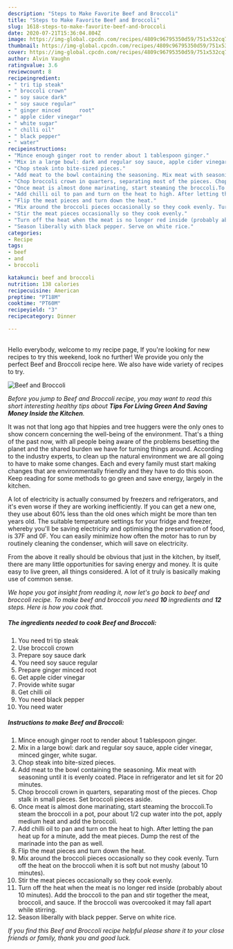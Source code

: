 ```yaml
---
description: "Steps to Make Favorite Beef and Broccoli"
title: "Steps to Make Favorite Beef and Broccoli"
slug: 1618-steps-to-make-favorite-beef-and-broccoli
date: 2020-07-21T15:36:04.804Z
image: https://img-global.cpcdn.com/recipes/4809c96795350d59/751x532cq70/beef-and-broccoli-recipe-main-photo.jpg
thumbnail: https://img-global.cpcdn.com/recipes/4809c96795350d59/751x532cq70/beef-and-broccoli-recipe-main-photo.jpg
cover: https://img-global.cpcdn.com/recipes/4809c96795350d59/751x532cq70/beef-and-broccoli-recipe-main-photo.jpg
author: Alvin Vaughn
ratingvalue: 3.6
reviewcount: 8
recipeingredient:
- " tri tip steak"
- " broccoli crown"
- " soy sauce dark"
- " soy sauce regular"
- " ginger minced      root"
- " apple cider vinegar"
- " white sugar"
- " chilli oil"
- " black pepper"
- " water"
recipeinstructions:
- "Mince enough ginger root to render about 1 tablespoon ginger."
- "Mix in a large bowl: dark and regular soy sauce, apple cider vinegar, minced ginger, white sugar."
- "Chop steak into bite-sized pieces."
- "Add meat to the bowl containing the seasoning. Mix meat with seasoning until it is evenly coated. Place in refrigerator and let sit for 20 minutes."
- "Chop broccoli crown in quarters, separating most of the pieces. Chop stalk in small pieces. Set broccoli pieces aside."
- "Once meat is almost done marinating, start steaming the broccoli.To steam the broccoli in a pot, pour about 1/2 cup water into the pot, apply medium heat and add the broccoli."
- "Add chilli oil to pan and turn on the heat to high. After letting the pan heat up for a minute, add the meat pieces. Dump the rest of the marinade into the pan as well."
- "Flip the meat pieces and turn down the heat."
- "Mix around the broccoli pieces occasionally so they cook evenly. Turn off the heat on the broccoli when it is soft but not mushy (about 10 minutes)."
- "Stir the meat pieces occasionally so they cook evenly."
- "Turn off the heat when the meat is no longer red inside (probably about 10 minutes). Add the broccoli to the pan and stir together the meat, broccoli, and sauce. If the broccoli was overcooked it may fall apart while stirring."
- "Season liberally with black pepper. Serve on white rice."
categories:
- Recipe
tags:
- beef
- and
- broccoli

katakunci: beef and broccoli 
nutrition: 138 calories
recipecuisine: American
preptime: "PT18M"
cooktime: "PT60M"
recipeyield: "3"
recipecategory: Dinner

---
```

<br>
Hello everybody, welcome to my recipe page, If you're looking for new recipes to try this weekend, look no further! We provide you only the perfect Beef and Broccoli recipe here. We also have wide variety of recipes to try.
<br>


![Beef and Broccoli](https://img-global.cpcdn.com/recipes/4809c96795350d59/751x532cq70/beef-and-broccoli-recipe-main-photo.jpg)

<i>Before you jump to Beef and Broccoli recipe, you may want to read this short interesting healthy tips about 
<strong>Tips For Living Green And Saving Money Inside the Kitchen</strong>.</i>
</br>

It was not that long ago that hippies and tree huggers were the only ones to show concern concerning the well-being of the environment. That's a thing of the past now, with all people being aware of the problems besetting the planet and the shared burden we have for turning things around. According to the industry experts, to clean up the natural environment we are all going to have to make some changes. Each and every family must start making changes that are environmentally friendly and they have to do this soon. Keep reading for some methods to go green and save energy, largely in the kitchen.

A lot of electricity is actually consumed by freezers and refrigerators, and it's even worse if they are working inefficiently. If you can get a new one, they use about 60% less than the old ones which might be more than ten years old. The suitable temperature settings for your fridge and freezer, whereby you'll be saving electricity and optimising the preservation of food, is 37F and 0F. You can easily minimize how often the motor has to run by routinely cleaning the condenser, which will save on electricity.

From the above it really should be obvious that just in the kitchen, by itself, there are many little opportunities for saving energy and money. It is quite easy to live green, all things considered. A lot of it truly is basically making use of common sense.


<i>We hope you got insight from reading it, now let's go back to beef and broccoli recipe. To make beef and broccoli you need <strong>10</strong> ingredients and <strong>12</strong> steps. Here is how you cook that.
</i>

##### The ingredients needed to cook Beef and Broccoli:

1. You need  tri tip steak
1. Use  broccoli crown
1. Prepare  soy sauce dark
1. You need  soy sauce regular
1. Prepare  ginger minced      root
1. Get  apple cider vinegar
1. Provide  white sugar
1. Get  chilli oil
1. You need  black pepper
1. You need  water


##### Instructions to make Beef and Broccoli:

1. Mince enough ginger root to render about 1 tablespoon ginger.
1. Mix in a large bowl: dark and regular soy sauce, apple cider vinegar, minced ginger, white sugar.
1. Chop steak into bite-sized pieces.
1. Add meat to the bowl containing the seasoning. Mix meat with seasoning until it is evenly coated. Place in refrigerator and let sit for 20 minutes.
1. Chop broccoli crown in quarters, separating most of the pieces. Chop stalk in small pieces. Set broccoli pieces aside.
1. Once meat is almost done marinating, start steaming the broccoli.To steam the broccoli in a pot, pour about 1/2 cup water into the pot, apply medium heat and add the broccoli.
1. Add chilli oil to pan and turn on the heat to high. After letting the pan heat up for a minute, add the meat pieces. Dump the rest of the marinade into the pan as well.
1. Flip the meat pieces and turn down the heat.
1. Mix around the broccoli pieces occasionally so they cook evenly. Turn off the heat on the broccoli when it is soft but not mushy (about 10 minutes).
1. Stir the meat pieces occasionally so they cook evenly.
1. Turn off the heat when the meat is no longer red inside (probably about 10 minutes). Add the broccoli to the pan and stir together the meat, broccoli, and sauce. If the broccoli was overcooked it may fall apart while stirring.
1. Season liberally with black pepper. Serve on white rice.


<i>If you find this Beef and Broccoli recipe helpful please share it to your close friends or family, thank you and good luck.</i>
